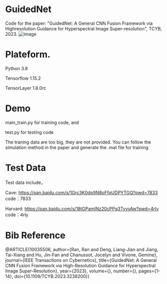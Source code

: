 # GuidedNet
Code for the paper: "GuidedNet: A General CNN Fusion Framework via Highresolution Guidance for Hyperspectral Image Super-resolution", TCYB, 2023.
![image](https://user-images.githubusercontent.com/49515620/219292070-2f1fc428-4688-48ce-8e75-e55cba9053ee.png)

# Plateform.

Python 3.8 

Tensorflow 1.15.2

TensorLayer 1.8.0rc

# Demo
main_train.py for training code, and 

test.py for testing code

The traning data are too big, they are not provided. You can follow the simulation method in the paper and generate the .mat file for training

# Test Data
Test data include，

Cave: https://pan.baidu.com/s/1Grc3K0dp9N8oFfqUDPYTGQ?pwd=7833 code：7833 


Harvard: https://pan.baidu.com/s/18tGPamlNz20cPPq3TvyyAw?pwd=4rly  code：4rly 


# Bib Reference
@ARTICLE{10035506,
  author={Ran, Ran and Deng, Liang-Jian and Jiang, Tai-Xiang and Hu, Jin-Fan and Chanussot, Jocelyn and Vivone, Gemine},
  journal={IEEE Transactions on Cybernetics},
  title={GuidedNet: A General CNN Fusion Framework via High-Resolution Guidance for Hyperspectral Image Super-Resolution},
  year={2023},
  volume={},
  number={},
  pages={1-14},
  doi={10.1109/TCYB.2023.3238200}}
